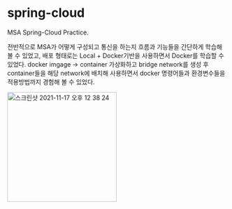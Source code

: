 # spring-cloud
MSA Spring-Cloud Practice.

전반적으로 MSA가 어떻게 구성되고 통신을 하는지 흐름과 기능들을 간단하게 학습해 볼 수 있었고,
배포 형태로는 Local + Docker기반을 사용하면서 Docker를 학습할 수 있었다.
docker imgage -> container 가상화하고 
bridge network를 생성 후 container들을 해당 network에 배치해 사용하면서 docker 명령어들과 환경변수들을 적용방법까지 경험해 볼 수 있었다.

<img width="250" alt="스크린샷 2021-11-17 오후 12 38 24" src="https://user-images.githubusercontent.com/82119007/142131355-25fb6e98-2f87-4bba-9c4d-1d7bd330db8a.png">
